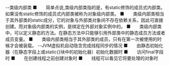 --类级内部类
■　　简单点说,类级内部类指的是，有static修饰的成员式内部类。如果没有static修饰的成员式内部类被称为对象级内部类。
■　　类级内部类相当于其外部类的static成分，它的对象与外部类对象间不存在依赖关系，因此可直接创建。而对象级内部类的实例，是绑定在外部对象实例中的。
■　　类级内部类中，可以定义静态的方法。在静态方法中只能够引用外部类中的静态成员方法或者成员变量。
■　　类级内部类相当于其外部类的成员，只有在第一次被使用的时候才会被装载。
--JVM虚拟机自动隐含完成线程同步的情况
■　　由静态初始化器（在静态字段上或static{}块中的初始化器）初始化数据时
■　　访问final字段时
■　　在创建线程之前创建对象时
■　　线程可以看见它将要处理的对象时
